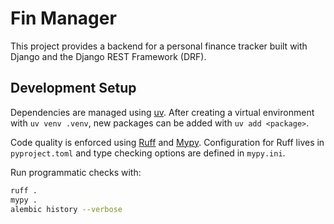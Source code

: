 # Fin Manager

This project provides a backend for a personal finance tracker built with
Django and the Django REST Framework (DRF).

## Development Setup

Dependencies are managed using [uv](https://github.com/astral-sh/uv). After
creating a virtual environment with `uv venv .venv`, new packages can be added
with `uv add <package>`.

Code quality is enforced using [Ruff](https://docs.astral.sh/ruff/) and
[Mypy](https://mypy-lang.org/). Configuration for Ruff lives in
`pyproject.toml` and type checking options are defined in `mypy.ini`.

Run programmatic checks with:

```bash
ruff .
mypy .
alembic history --verbose
```
